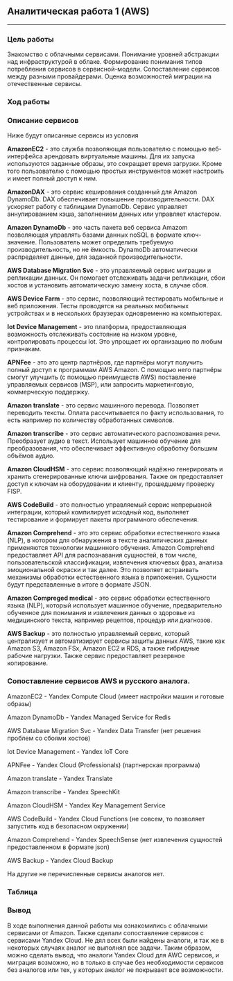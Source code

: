 ## Аналитическая работа 1 (AWS)
---
### Цель работы
Знакомство с облачными сервисами. 
Понимание уровней абстракции над инфраструктурой в облаке. 
Формирование понимания типов потребления сервисов в сервисной-модели. 
Сопоставление сервисов между разными провайдерами. 
Оценка возможностей миграции на отечественные сервисы.

### Ход работы

### Описание сервисов
Ниже будут описанные сервисы из условия

**AmazonEC2** - это служба позволяющая пользователю с помощью веб-интерфейса арендовать виртуальные машины. 
Для их запуска используются заданные образы, это сокращает время загрузки. 
Кроме того пользователю с помощью простых инструментов может настроить и имеет полный доступ к ним.

**AmazonDAX** - это сервис кеширования созданный для Amazon DynamoDb. DAX обеспечивает повышение производительности.
DAX ускоряет работу с таблицами DynamoDb. Сервис управляет аннулированием кэша, заполнением данных или управляет кластером.

**Amazon DynamoDb** - это часть пакета веб сервиса Amazom позволяющая управлять базами данных noSQL в формате ключ-значение.
Пользователь может определить требуемую производительность, но не ёмкость.
DynamoDb автоматически распределяет данные, для заданной производительности.

**AWS Database Migration Svc** - это управляемый сервис миграции и репликации данных.
Он помогает отслеживать задачи репликации, сбои хостов и установить автоматическую замену хоста, в случае сбоя.

**AWS Device Farm** - это сервис, позволяющий тестировать мобильные и веб приложения.
Тесты проводятся на реальных мобильных устройствах и в нескольких браузерах одновременно на компьютерах.

**Iot Device Management** - это платформа, предоставляющая возможность отслеживать состояние на низком уровне, контролировать процессы Iot.
Это упрощает их организацию по любым признакам.

**APNFee** - это это центр партнёров, где партнёры могут получить полный доступ к программам AWS Amazon.
С помощью него партнёры смогут улучшить (с помощью преимуществ AWS) поставление управляемых сервисов (MSP), или запросить маркетинговую, коммерческую поддержку.

**Amazon translate** - это сервис машинного перевода. Позволяет переводить тексты.
Оплата рассчитывается по факту использования, то есть например по количеству обработанных символов.

**Amazon transcribe** - это сервис автоматического распознования речи. Преобразует аудио в текст.
Использует машинное обучение для преобразования, что обеспечивает эффективную обработку большим объёмов аудио.

**Amazon CloudHSM** - это сервис позволяющий надёжно генерировать и хранить сгенерированные ключи шифрования.
Также он предоставляет доступ к ключам на оборудовании и клиенту, прошедшему проверку FISP. 

**AWS CodeBuild** - это полностью управляемый сервис непрерывной интеграции,
который компилирует исходный код, выполняет тестирование и формирует пакеты программного обеспечения.

**Amazon Comprehend** - это это сервис обработки естественного языка (NLP), в котором для обнаружения в тексте аналитических данных применяются технологии машинного обучения.
Amazon Comprehend предоставляет API для распознавания сущностей, в том числе, пользовательской классификации, извлечения ключевых фраз, анализа эмоциональной окраски и так далее.
Это позволяет встраивать механизмы обработки естественного языка в приложения. Сущности будут представленные в итоге в формате JSON.

**Amazon Compreged medical** - это сервис обработки естественного языка (NLP), который использует машинное обучение,
предварительно обученное для понимания и извлечения данных о здоровье из медицинского текста, например рецептов, процедур или диагнозов.

**AWS Backup** - это полностью управляемый сервис, который централизует и автоматизирует сервисы защиты данных AWS, такие как Amazon S3, Amazon FSx, Amazon EC2 и RDS,
а также гибридные рабочие нагрузки. Также сервис предоставляет резервное копирование.

### Сопоставление сервисов AWS и русского аналога.

AmazonEC2 - Yandex Compute Сloud (имеет настройки машин и готовые образы)

Amazon DynamoDb - Yandex Managed Service for Redis

AWS Database Migration Svc - Yandex Data Transfer (нет решения проблем со сбоями хостов) 

Iot Device Management - Yandex IoT Core

APNFee - Yandex Cloud (Professionals) (партнерская программа)

Amazon translate - Yandex Translate

Amazon transcribe - Yandex SpeechKit

Amazon CloudHSM - Yandex Key Management Service

AWS CodeBuild - Yandex Cloud Functions (не совсем, то позволяет запустить код в безопасном окружении)

Amazon Comprehend - Yandex SpeechSense (нет извлечения сущностей предоставленном в формате json)

AWS Backup - Yandex Cloud Backup

На другие не перечисленные сервисы аналогов нет.

### Таблица

### Вывод
В ходе выполнения данной работы мы ознакомились с облачными сервисами от Amazon.
Также сделали сопоставление сервисов с сервисами Yandex Cloud. Не дял всех были найдены аналоги,
и так же в некоторых случаях аналог не выполнял все задачи. Таким образом, можно сделать вывод,
что аналоги Yandex Cloud для AWC сервисов, и миграция возможно, но в только в случае без необходимости сервисов без аналогов
или тех, у которых аналог не покрывает все возможности.
